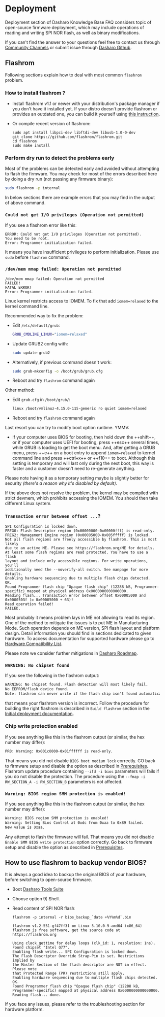 # Deployment

Deployment section of Dasharo Knowledge Base FAQ considers topic of open-source
firmware deployment, which may include operations of reading and writing SPI NOR
flash, as well as binary modifications.

If you can't find the answer to your questions feel free to contact us through
[Community Channels](../index.md#community) or submit issue through [Dasharo
Github](https://github.com/Dasharo/dasharo-issues).

## Flashrom

Following sections explain how to deal with most common `flashrom` problem.

### How to install flashrom ?

* Install flashrom v1.1 or newer with your distribution's package manager if
  you don't have it installed yet. If your distro doesn't provide flashrom or
  provides an outdated one, you can build it yourself using
  [this instruction](https://www.flashrom.org/Downloads).
* Or compile recent version of flashrom:

  ``` console
  sudo apt install libpci-dev libftdi-dev libusb-1.0-0-dev
  git clone https://github.com/flashrom/flashrom.git
  cd flashrom
  sudo make install
  ```

### Perform dry run to detect the problems early

Most of the problems can be detected early and avoided without attempting to
flash the firmware. You may check for most of the errors described here by
doing a dry run (not passing any firmware binary):

```bash
sudo flashrom -p internal
```

In below sections there are example errors that you may find in the output of
above command.

### `Could not get I/O privileges (Operation not permitted)`

If you see a flashrom error like this:

``` console
ERROR: Could not get I/O privileges (Operation not permitted).
You need to be root.
Error: Programmer initialization failed.
```

It means you have insufficient privileges to perform initialization. Please use
`sudo` before `flashrom` command.

### `/dev/mem mmap failed: Operation not permitted`

``` console
/dev/mem mmap failed: Operation not permitted
FAILED!
FATAL ERROR!
Error: Programmer initialization failed.
```

Linux kernel restricts access to IOMEM. To fix that add `iomem=relaxed` to the
kernel command line.

Recommended way to fix the problem:

* Edit `/etc/default/grub`:

  ``` bash
  GRUB_CMDLINE_LINUX="iomem=relaxed"
  ```

* Update GRUB2 config with:

  ``` bash
  sudo update-grub2
  ```

* Alternatively, if previous command doesn't work:

  ``` bash
  sudo grub-mkconfig -o /boot/grub/grub.cfg
  ```

* Reboot and try `flashrom` command again

Other method:

* Edit `grub.cfg` in `/boot/grub/`:

  ``` bash
  linux /boot/vmlinuz-4.15.0-115-generic ro quiet iomem=relaxed
  ```

* Reboot and try `flashrom` command again

Last resort you can try to modify boot option runtime. YMMV:

* If your computer uses BIOS for booting, then hold down the ++shift++, or if
  your computer uses UEFI for booting, press ++esc++ several times, while GRUB
  is loading to get the boot menu. And, after getting a GRUB menu, press ++e++
  on a boot entry to append `iomem=relaxed` to kernel command line and press
  ++ctrl+x++ or ++f10++ to boot. Although this setting is temporary and will
  last only during the next boot, this way is faster and a customer doesn't
  need to re-generate anything.

Please note having it as a temporary setting maybe is slightly better for security
_(there's a reason why it's disabled by default)_.

If the above does not resolve the problem, the kernel may be compiled with strict
devmem, which prohibits accessing the IOMEM. You should then take different
Linux system.

### `Transaction error between offset ...`?

``` console
SPI Configuration is locked down.
FREG0: Flash Descriptor region (0x00000000-0x00000fff) is read-only.
FREG2: Management Engine region (0x00005000-0x005fffff) is locked.
Not all flash regions are freely accessible by flashrom. This is most likely
due to an active ME. Please see https://flashrom.org/ME for details.
At least some flash regions are read protected. You have to use a flash
layout and include only accessible regions. For write operations, you'll
additionally need the --noverify-all switch. See manpage for more details.
Enabling hardware sequencing due to multiple flash chips detected.
OK.
Found Programmer flash chip "Opaque flash chip" (12288 kB, Programmer-specific) mapped at physical address 0x0000000000000000.
Reading flash... Transaction error between offset 0x00005000 and 0x0000503f (= 0x00005000 + 63)!
Read operation failed!
FAILED.
```

Most probably it means problem lays in ME not allowing to read its region. One
of the method to mitigate the issues is to put ME in Manufacturing Mode. Such
operation depends on ME version, SPI flash layout and platform design. Detail
information you should find in sections dedicated to given hardware. To access
documentation for supported hardware please go to [Hardware Compatibility
List](../variants/hardware-compatibility-list.md).

Please note we consider further mitigations in [Dasharo Roadmap](../ecosystem/roadmap.md).

### `WARNING: No chipset found`

If you see the following in the flashrom output:

```txt
WARNING: No chipset found. Flash detection will most likely fail.
No EEPROM/flash device found.
Note: flashrom can never write if the flash chip isn't found automatically.
```

that means your flashrom version is incorrect. Follow the procedure for
building the right flashrom is described in `Build flashrom` section in the
[Initial deployment documentation](#how-to-install-dasharo-flashrom-fork).

### Chip write protection enabled

If you see anything like this in the flashrom output (or similar, the hex
number may differ):

```txt
PR0: Warning: 0x001c0000-0x01ffffff is read-only.
```

That means you did not disable `BIOS boot medium lock` correctly. GO back to
firmware setup and disable the option as described in
[Prerequisites](#prerequisites). Flashrom update procedure containing
`--ifd -i bios` parameters will fails if you do not disable the protection.
The procedure using the `--fmap -i RW_SECTION_A -i RW_SECTION_B` parameters
is not affected.

### `Warning: BIOS region SMM protection is enabled!`

If you see anything like this in the flashrom output (or similar, the hex
number may differ):

```txt
Warning: BIOS region SMM protection is enabled!
Warning: Setting Bios Control at 0xdc from 0xaa to 0x89 failed.
New value is 0xaa.
```

Any attempt to flash the firmware will fail. That means you did not disable
`Enable SMM BIOS write protection` option correctly. Go back to firmware setup
and disable the option as described in [Prerequisites](#prerequisites).

## How to use flashrom to backup vendor BIOS?

<!-- BIOS backup section is very generic and should be treated as such.
This section even can be replaced with Dasharo Tools Suite, fwupd, or other
tools that can simplify the operation for the user -->

It is always a good idea to backup the original BIOS of your hardware, before
switching to open-source firmware.

* Boot [Dasharo Tools Suite](../../../dasharo-tools-suite/documentation#bootable-usb-stick)
* Choose option 9) Shell.
* Read content of SPI NOR flash:

  ``` console
  flashrom -p internal -r bios_backup_`date +%Y%m%d`.bin

  flashrom v1.2-551-gf47ff31 on Linux 5.10.0-9-amd64 (x86_64)
  flashrom is free software, get the source code at https://flashrom.org

  Using clock_gettime for delay loops (clk_id: 1, resolution: 1ns).
  Found chipset "Intel Q77".
  Enabling flash write... SPI Configuration is locked down.
  The Flash Descriptor Override Strap-Pin is set. Restrictions implied by
  the Master Section of the flash descriptor are NOT in effect. Please note
  that Protected Range (PR) restrictions still apply.
  Enabling hardware sequencing due to multiple flash chips detected.
  OK.
  Found Programmer flash chip "Opaque flash chip" (12288 kB, Programmer-specific) mapped at physical address 0x0000000000000000.
  Reading flash... done.
  ```

If you face any issues, please refer to the troubleshooting section for
hardware platform.
